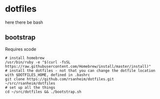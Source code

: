 # dotfiles

here there be bash

## bootstrap


Requires xcode

```
# install homebrew
/usr/bin/ruby -e "$(curl -fsSL https://raw.githubusercontent.com/Homebrew/install/master/install)"
# install the dotfiles - not that you can change the dotfile location with $DOTFILES_HOME, defined in .bashrc
git clone https://github.com/rsanheim/dotfiles.git ~/src/rsanheim/dotfiles
# set up all the things
cd ~/src/dotfiles && ./bootstrap.sh
```
